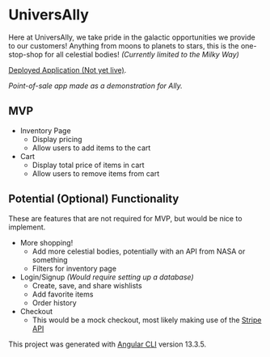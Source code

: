 # UniversAlly

Here at UniversAlly, we take pride in the galactic opportunities we provide to our customers! Anything from moons to planets to stars, this is the one-stop-shop for all celestial bodies! *(Currently limited to the Milky Way)*

[Deployed Application (Not yet live)](https://google.com).

*Point-of-sale app made as a demonstration for Ally.*

## MVP

- Inventory Page
  - Display pricing
  - Allow users to add items to the cart
- Cart
  - Display total price of items in cart
  - Allow users to remove items from cart

## Potential (Optional) Functionality

These are features that are not required for MVP, but would be nice to implement.

- More shopping!
  - Add more celestial bodies, potentially with an API from NASA or something
  - Filters for inventory page
- Login/Signup *(Would require setting up a database)*
  - Create, save, and share wishlists
  - Add favorite items
  - Order history
- Checkout
  - This would be a mock checkout, most likely making use of the [Stripe API](https://stripe.com/)

This project was generated with [Angular CLI](https://github.com/angular/angular-cli) version 13.3.5.
